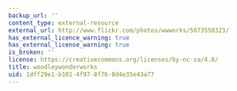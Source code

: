 ```yaml
---
backup_url: ''
content_type: external-resource
external_url: http://www.flickr.com/photos/wwworks/5073550323/
has_external_licence_warning: true
has_external_license_warning: true
is_broken: ''
license: https://creativecommons.org/licenses/by-nc-sa/4.0/
title: woodleywonderworks
uid: 1dff29e1-b101-4f97-8f76-0d4e35e43a77
---
```

